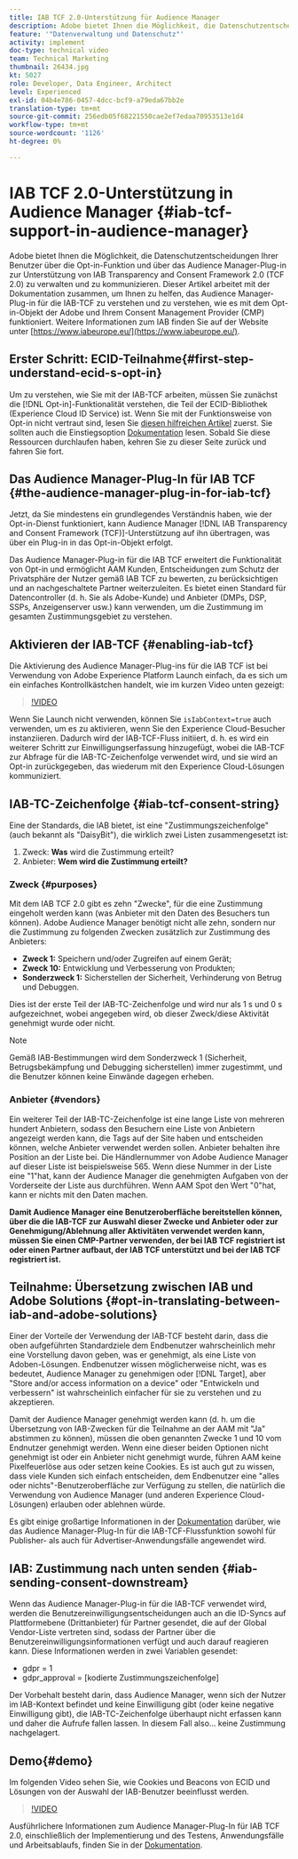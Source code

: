```yaml
---
title: IAB TCF 2.0-Unterstützung für Audience Manager
description: Adobe bietet Ihnen die Möglichkeit, die Datenschutzentscheidungen Ihrer Benutzer über die Opt-in-Funktion und über das Audience Manager-Plug-in zur Unterstützung von IAB Transparency and Consent Framework 2.0 (TCF 2.0) zu verwalten und zu kommunizieren. Dieser Artikel arbeitet mit der Dokumentation zusammen, um Ihnen zu helfen, das Audience Manager-Plug-in für die IAB-TCF zu verstehen und zu verstehen, wie es mit dem Opt-in-Objekt der Adobe und Ihrem Consent Management Provider (CMP) funktioniert.
feature: '"Datenverwaltung und Datenschutz"'
activity: implement
doc-type: technical video
team: Technical Marketing
thumbnail: 26434.jpg
kt: 5027
role: Developer, Data Engineer, Architect
level: Experienced
exl-id: 04b4e786-0457-4dcc-bcf9-a79eda67bb2e
translation-type: tm+mt
source-git-commit: 256edb05f68221550cae2ef7edaa70953513e1d4
workflow-type: tm+mt
source-wordcount: '1126'
ht-degree: 0%

---
```


# IAB TCF 2.0-Unterstützung in Audience Manager {#iab-tcf-support-in-audience-manager}

Adobe bietet Ihnen die Möglichkeit, die Datenschutzentscheidungen Ihrer Benutzer über die Opt-in-Funktion und über das Audience Manager-Plug-in zur Unterstützung von IAB Transparency and Consent Framework 2.0 (TCF 2.0) zu verwalten und zu kommunizieren. Dieser Artikel arbeitet mit der Dokumentation zusammen, um Ihnen zu helfen, das Audience Manager-Plug-in für die IAB-TCF zu verstehen und zu verstehen, wie es mit dem Opt-in-Objekt der Adobe und Ihrem Consent Management Provider (CMP) funktioniert. Weitere Informationen zum IAB finden Sie auf der Website unter [https://www.iabeurope.eu/](https://www.iabeurope.eu/).

## Erster Schritt: ECID-Teilnahme{#first-step-understand-ecid-s-opt-in}

Um zu verstehen, wie Sie mit der IAB-TCF arbeiten, müssen Sie zunächst die [!DNL Opt-in]-Funktionalität verstehen, die Teil der ECID-Bibliothek (Experience Cloud ID Service) ist. Wenn Sie mit der Funktionsweise von Opt-in nicht vertraut sind, lesen Sie [diesen hilfreichen Artikel](https://docs.adobe.com/content/help/en/core-services-learn/tutorials/id-service/use-opt-in-to-control-experience-cloud-activities-based-on-user-consent.html) zuerst. Sie sollten auch die Einstiegsoption [Dokumentation](https://docs.adobe.com/content/help/de-DE/id-service/using/implementation/opt-in-service/optin-overview.html) lesen. Sobald Sie diese Ressourcen durchlaufen haben, kehren Sie zu dieser Seite zurück und fahren Sie fort.

## Das Audience Manager-Plug-In für IAB TCF {#the-audience-manager-plug-in-for-iab-tcf}

Jetzt, da Sie mindestens ein grundlegendes Verständnis haben, wie der Opt-in-Dienst funktioniert, kann Audience Manager [!DNL IAB Transparency and Consent Framework (TCF)]-Unterstützung auf ihn übertragen, was über ein Plug-in in das Opt-in-Objekt erfolgt.

Das Audience Manager-Plug-in für die IAB TCF erweitert die Funktionalität von Opt-in und ermöglicht AAM Kunden, Entscheidungen zum Schutz der Privatsphäre der Nutzer gemäß IAB TCF zu bewerten, zu berücksichtigen und an nachgeschaltete Partner weiterzuleiten. Es bietet einen Standard für Datencontroller (d. h. Sie als Adobe-Kunde) und Anbieter (DMPs, DSP, SSPs, Anzeigenserver usw.) kann verwenden, um die Zustimmung im gesamten Zustimmungsgebiet zu verstehen.

## Aktivieren der IAB-TCF {#enabling-iab-tcf}

Die Aktivierung des Audience Manager-Plug-ins für die IAB TCF ist bei Verwendung von Adobe Experience Platform Launch einfach, da es sich um ein einfaches Kontrollkästchen handelt, wie im kurzen Video unten gezeigt:

>[!VIDEO](https://video.tv.adobe.com/v/26433/?quality=12)

Wenn Sie Launch nicht verwenden, können Sie `isIabContext=true` auch verwenden, um es zu aktivieren, wenn Sie den Experience Cloud-Besucher instanziieren. Dadurch wird der IAB-TCF-Fluss initiiert, d. h. es wird ein weiterer Schritt zur Einwilligungserfassung hinzugefügt, wobei die IAB-TCF zur Abfrage für die IAB-TC-Zeichenfolge verwendet wird, und sie wird an Opt-in zurückgegeben, das wiederum mit den Experience Cloud-Lösungen kommuniziert.

## IAB-TC-Zeichenfolge {#iab-tcf-consent-string}

Eine der Standards, die IAB bietet, ist eine &quot;Zustimmungszeichenfolge&quot; (auch bekannt als &quot;DaisyBit&quot;), die wirklich zwei Listen zusammengesetzt ist:

1. Zweck: **Was** wird die Zustimmung erteilt?
1. Anbieter: **Wem wird die Zustimmung erteilt?**

### Zweck {#purposes}

Mit dem IAB TCF 2.0 gibt es zehn &quot;Zwecke&quot;, für die eine Zustimmung eingeholt werden kann (was Anbieter mit den Daten des Besuchers tun können). Adobe Audience Manager benötigt nicht alle zehn, sondern nur die Zustimmung zu folgenden Zwecken zusätzlich zur Zustimmung des Anbieters:

* **Zweck 1:** Speichern und/oder Zugreifen auf einem Gerät;
* **Zweck 10:** Entwicklung und Verbesserung von Produkten;
* **Sonderzweck 1:** Sicherstellen der Sicherheit, Verhinderung von Betrug und Debuggen.

Dies ist der erste Teil der IAB-TC-Zeichenfolge und wird nur als 1 s und 0 s aufgezeichnet, wobei angegeben wird, ob dieser Zweck/diese Aktivität genehmigt wurde oder nicht.

>[!NOTE]
>
>Gemäß IAB-Bestimmungen wird dem Sonderzweck 1 (Sicherheit, Betrugsbekämpfung und Debugging sicherstellen) immer zugestimmt, und die Benutzer können keine Einwände dagegen erheben.

### Anbieter {#vendors}

Ein weiterer Teil der IAB-TC-Zeichenfolge ist eine lange Liste von mehreren hundert Anbietern, sodass den Besuchern eine Liste von Anbietern angezeigt werden kann, die Tags auf der Site haben und entscheiden können, welche Anbieter verwendet werden sollen. Anbieter behalten ihre Position an der Liste bei. Die Händlernummer von Adobe Audience Manager auf dieser Liste ist beispielsweise 565. Wenn diese Nummer in der Liste eine &quot;1&quot;hat, kann der Audience Manager die genehmigten Aufgaben von der Vorderseite der Liste aus durchführen. Wenn AAM Spot den Wert &quot;0&quot;hat, kann er nichts mit den Daten machen.

**Damit Audience Manager eine Benutzeroberfläche bereitstellen können, über die die IAB-TCF zur Auswahl dieser Zwecke und Anbieter oder zur Genehmigung/Ablehnung aller Aktivitäten verwendet werden kann, müssen Sie einen CMP-Partner verwenden, der bei IAB TCF registriert ist oder einen Partner aufbaut, der IAB TCF unterstützt und bei der IAB TCF registriert ist.**

## Teilnahme: Übersetzung zwischen IAB und Adobe Solutions {#opt-in-translating-between-iab-and-adobe-solutions}

Einer der Vorteile der Verwendung der IAB-TCF besteht darin, dass die oben aufgeführten Standardziele dem Endbenutzer wahrscheinlich mehr eine Vorstellung davon geben, was er genehmigt, als eine Liste von Adoben-Lösungen. Endbenutzer wissen möglicherweise nicht, was es bedeutet, Audience Manager zu genehmigen oder [!DNL Target], aber &quot;Store and/or access information on a device&quot; oder &quot;Entwickeln und verbessern&quot; ist wahrscheinlich einfacher für sie zu verstehen und zu akzeptieren.

Damit der Audience Manager genehmigt werden kann (d. h. um die Übersetzung von IAB-Zwecken für die Teilnahme an der AAM mit &quot;Ja&quot; abstimmen zu können), müssen die oben genannten Zwecke 1 und 10 vom Endnutzer genehmigt werden. Wenn eine dieser beiden Optionen nicht genehmigt ist oder ein Anbieter nicht genehmigt wurde, führen AAM keine Pixelfeuerlöse aus oder setzen keine Cookies. Es ist auch gut zu wissen, dass viele Kunden sich einfach entscheiden, dem Endbenutzer eine &quot;alles oder nichts&quot;-Benutzeroberfläche zur Verfügung zu stellen, die natürlich die Verwendung von Audience Manager (und anderen Experience Cloud-Lösungen) erlauben oder ablehnen würde.

Es gibt einige großartige Informationen in der [Dokumentation](https://marketing.adobe.com/resources/help/en_US/aam/aam-iab-plugin.html) darüber, wie das Audience Manager-Plug-In für die IAB-TCF-Flussfunktion sowohl für Publisher- als auch für Advertiser-Anwendungsfälle angewendet wird.

## IAB: Zustimmung nach unten senden {#iab-sending-consent-downstream}

Wenn das Audience Manager-Plug-in für die IAB-TCF verwendet wird, werden die Benutzereinwilligungsentscheidungen auch an die ID-Syncs auf Plattformebene (Drittanbieter) für Partner gesendet, die auf der Global Vendor-Liste vertreten sind, sodass der Partner über die Benutzereinwilligungsinformationen verfügt und auch darauf reagieren kann. Diese Informationen werden in zwei Variablen gesendet:

* gdpr = 1
* gdpr_approval = [kodierte Zustimmungszeichenfolge]

Der Vorbehalt besteht darin, dass Audience Manager, wenn sich der Nutzer im IAB-Kontext befindet und keine Einwilligung gibt (oder keine negative Einwilligung gibt), die IAB-TC-Zeichenfolge überhaupt nicht erfassen kann und daher die Aufrufe fallen lassen. In diesem Fall also... keine Zustimmung nachgelagert.

## Demo{#demo}

Im folgenden Video sehen Sie, wie Cookies und Beacons von ECID und Lösungen von der Auswahl der IAB-Benutzer beeinflusst werden.

>[!VIDEO](https://video.tv.adobe.com/v/26434/?quality=12)

Ausführlichere Informationen zum Audience Manager-Plug-In für IAB TCF 2.0, einschließlich der Implementierung und des Testens, Anwendungsfälle und Arbeitsablaufs, finden Sie in der [Dokumentation](https://docs.adobe.com/content/help/en/audience-manager/user-guide/overview/data-privacy/consent-management/aam-iab-plugin.html).
